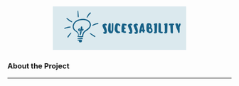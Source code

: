 <p align = "center">
<img src="/Logo.jpeg" alt="Project Logo"
 style="display: inline-block; margin: 0 auto; max-width: 300px">
</p>

### About the Project
___
